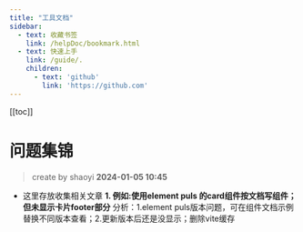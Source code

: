 ```yaml
---
title: "工具文档"
sidebar:  
  - text: 收藏书签
    link: /helpDoc/bookmark.html  
  - text: 快速上手
    link: /guide/.
    children:
      - text: 'github'
        link: 'https://github.com'
---
```

[[toc]]

问题集锦
==
> create by shaoyi    **2024-01-05 10:45**
* 这里存放收集相关文章
**1. 例如:使用element puls 的card组件按文档写组件；但未显示卡片footer部分**
分析：1.element puls版本问题，可在组件文档示例替换不同版本查看；2.更新版本后还是没显示；删除vite缓存


